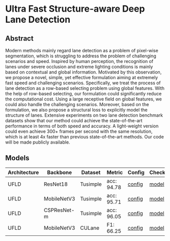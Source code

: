 # Ultra Fast Structure-aware Deep Lane Detection

## Abstract
Modern methods mainly regard lane detection as a problem of pixel-wise segmentation, which is struggling to address the problem of challenging scenarios and speed. Inspired by human perception, the recognition of lanes under severe occlusion and extreme lighting conditions is mainly based on contextual and global information. Motivated by this observation, we propose a novel, simple, yet effective formulation aiming at extremely fast speed and challenging scenarios. Specifically, we treat the process of lane detection as a row-based selecting problem using global features. With the help of row-based selecting, our formulation could significantly reduce the computational cost. Using a large receptive field on global features, we could also handle the challenging scenarios. Moreover, based on the formulation, we also propose a structural loss to explicitly model the structure of lanes. Extensive experiments on two lane detection benchmark datasets show that our method could achieve the state-of-the-art performance in terms of both speed and accuracy. A light-weight version could even achieve 300+ frames per second with the same resolution, which is at least 4x faster than previous state-of-the-art methods. Our code will be made publicly available.

## Models
| Architecture| Backbone |Dataset | Metric | Config| Checkpoints  |
|-------------|----------|--------|--------|-------|--------------|
| UFLD | ResNet18 | Tusimple |acc: 94.78| [config](resnet18_tusimple.py)  | [model](https://github.com/zkyseu/PPlanedet/releases/download/UFLD/epoch_96.pd)|
|UFLD|MobileNetV3|Tusimple| acc: 95.71|[config](mobilenetv3_tusimple.py)|[model](https://github.com/zkyseu/PPlanedet/releases/download/UFLD/model.pd)|
|UFLD|CSPResNet-m|Tusimple|acc: 96.05|[config](cspresnet_tusimple.py)|[model](https://github.com/zkyseu/PPlanedet/releases/download/UFLD/cspresnet.pd)
|UFLD|MobileNetV3|CULane|F1: 66.25|[config](mobilenetv3_culane.py)|[model](https://github.com/zkyseu/PPlanedet/releases/download/UFLD/model_culane.pd)
